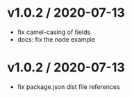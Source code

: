 
v1.0.2 / 2020-07-13
===================

  * fix camel-casing of fields
  * docs: fix the node example

v1.0.2 / 2020-07-13
===================

  * fix package.json dist file references
